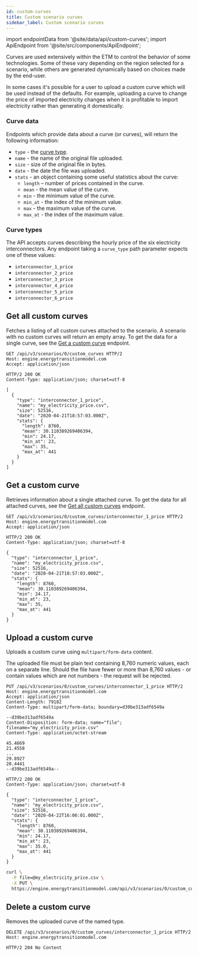 ```yaml
---
id: custom-curves
title: Custom scenario curves
sidebar_label: Custom scenario curves
---
```


import endpointData from '@site/data/api/custom-curves';
import ApiEndpoint from '@site/src/components/ApiEndpoint';

Curves are used extensively within the ETM to control the behavior of some technologies. Some of these vary depending on the region selected for a scenario, while others are generated dynamically based on choices made by the end-user.

In some cases it's possible for a user to upload a custom curve which will be used instead of the defaults. For example, uploading a curve to change the price of imported electricity changes when it is profitable to import electricity rather than generating it domestically.

### Curve data

Endpoints which provide data about a curve (or curves), will return the following information:

* `type` - the [curve type](#curve-types).
* `name` - the name of the original file uploaded.
* `size` - size of the original file in bytes.
* `date` - the date the file was uploaded.
* `stats` - an object containing some useful statistics about the curve:
  * `length` – number of prices contained in the curve.
  * `mean` - the mean value of the curve.
  * `min` - the minimum value of the curve.
  * `min_at` - the index of the minimum value.
  * `max` - the maximum value of the curve.
  * `max_at` - the index of the maximum value.

### Curve types

The API accepts curves describing the hourly price of the six electricity interconnectors. Any endpoint taking a `curve_type` path parameter expects one of these values:

* `interconnector_1_price`
* `interconnector_2_price`
* `interconnector_3_price`
* `interconnector_4_price`
* `interconnector_5_price`
* `interconnector_6_price`

## Get all custom curves

Fetches a listing of all custom curves attached to the scenario. A scenario with no custom curves will return an empty array. To get the data for a single curve, see the [Get a custom curve](#get-a-custom-curve) endpoint.

<ApiEndpoint data={endpointData.index} />

```http title="Example request"
GET /api/v3/scenarios/0/custom_curves HTTP/2
Host: engine.energytransitionmodel.com
Accept: application/json
```

```http title="Example response"
HTTP/2 200 OK
Content-Type: application/json; charset=utf-8

[
  {
    "type": "interconnector_1_price",
    "name": "my_electricity_price.csv",
    "size": 52516,
    "date": "2020-04-21T18:57:03.000Z",
    "stats": {
      "length": 8760,
      "mean": 30.110389269406394,
      "min": 24.17,
      "min_at": 23,
      "max": 35,
      "max_at": 441
    }
  }
]
```

## Get a custom curve

Retrieves information about a single attached curve. To get the data for all attached curves, see the [Get all custom curves](#get-all-custom-curves) endpoint.

<ApiEndpoint data={endpointData.show} />

```http title="Example request"
GET /api/v3/scenarios/0/custom_curves/interconnector_1_price HTTP/2
Host: engine.energytransitionmodel.com
Accept: application/json
```

```http title="Example response"
HTTP/2 200 OK
Content-Type: application/json; charset=utf-8

{
  "type": "interconnector_1_price",
  "name": "my_electricity_price.csv",
  "size": 52516,
  "date": "2020-04-21T18:57:03.000Z",
  "stats": {
    "length": 8760,
    "mean": 30.110389269406394,
    "min": 24.17,
    "min_at": 23,
    "max": 35,
    "max_at": 441
  }
}
```

## Upload a custom curve

Uploads a custom curve using `multipart/form-data` content.

The uploaded file must be plain text containing 8,760 numeric values, each on a separate line. Should the file have fewer or more than 8,760 values - or contain values which are not numbers - the request will be rejected.

<ApiEndpoint data={endpointData.update} />

```http title="Example request"
PUT /api/v3/scenarios/0/custom_curves/interconnector_1_price HTTP/2
Host: engine.energytransitionmodel.com
Accept: application/json
Content-Length: 79182
Content-Type: multipart/form-data; boundary=d39be313adf6549a

--d39be313adf6549a
Content-Disposition: form-data; name="file"; filename="my_electricity_price.csv"
Content-Type: application/octet-stream

45.4669
21.4558
...
29.8927
20.4441
--d39be313adf6549a--
```

```http title="Example response"
HTTP/2 200 OK
Content-Type: application/json; charset=utf-8

{
  "type": "interconnector_1_price",
  "name": "my_electricity_price.csv",
  "size": 52516,
  "date": "2020-04-22T16:06:01.000Z",
  "stats": {
    "length": 8760,
    "mean": 30.110389269406394,
    "min": 24.17,
    "min_at": 23,
    "max": 35.0,
    "max_at": 441
  }
}
```

```bash title="Example cURL request"
curl \
  -F file=@my_electricity_price.csv \
  -X PUT \
  https://engine.energytransitionmodel.com/api/v3/scenarios/0/custom_curves/interconnector_1_price
```

## Delete a custom curve

Removes the uploaded curve of the named type.

<ApiEndpoint data={endpointData.destroy} />

```http title="Example request"
DELETE /api/v3/scenarios/0/custom_curves/interconnector_1_price HTTP/2
Host: engine.energytransitionmodel.com
```

```http title="Example response"
HTTP/2 204 No Content
```

